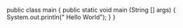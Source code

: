 public class main {
public static void main (String [] args) {
System.out.println(" Hello World");
}
}





